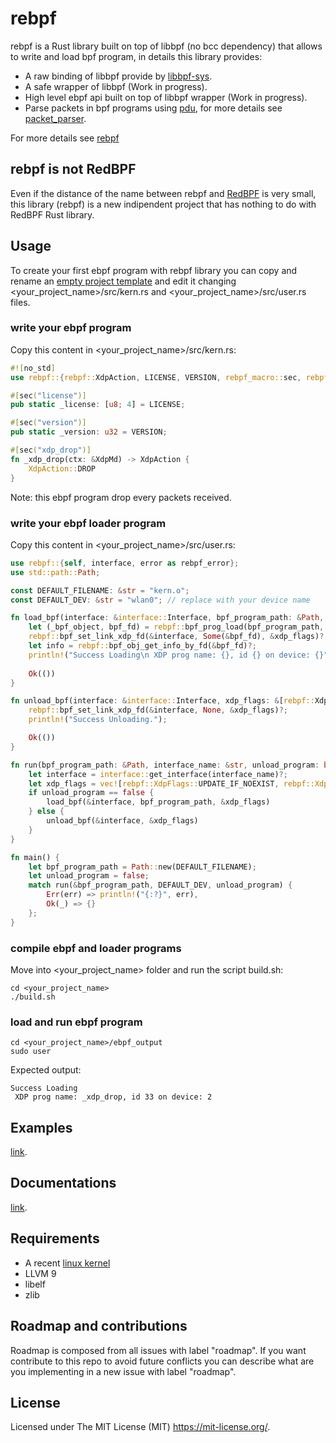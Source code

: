 # rebpf
rebpf is a Rust library built on top of libbpf (no bcc dependency) that allows to write and load bpf program, in details this library provides:

- A raw binding of libbpf provide by [libbpf-sys](https://github.com/alexforster/libbpf-sys).
- A safe wrapper of libbpf (Work in progress).
- High level ebpf api built on top of libbpf wrapper (Work in progress).
- Parse packets in bpf programs using [pdu](https://github.com/uccidibuti/pdu), for more details see [packet_parser](https://github.com/uccidibuti/rebpf/tree/master/examples/packet_parser).

For more details see [rebpf](./rebpf)

## rebpf is not RedBPF
Even if the distance of the name between rebpf and [RedBPF](https://github.com/redsift/redbpf) is very small, this library (rebpf) is a new indipendent project that has nothing to do with RedBPF Rust library.

## Usage
To create your first ebpf program with rebpf library you can copy and rename an [empty project template](https://github.com/uccidibuti/rebpf/tree/master/examples/empty_project) and edit it changing <your_project_name>/src/kern.rs and <your_project_name>/src/user.rs files.

### write your ebpf program
Copy this content in <your_project_name>/src/kern.rs:

```rust
#![no_std]
use rebpf::{rebpf::XdpAction, LICENSE, VERSION, rebpf_macro::sec, rebpf::XdpMd};

#[sec("license")]
pub static _license: [u8; 4] = LICENSE;

#[sec("version")]
pub static _version: u32 = VERSION;

#[sec("xdp_drop")]
fn _xdp_drop(ctx: &XdpMd) -> XdpAction {
    XdpAction::DROP
}
```
Note: this ebpf program drop every packets received.

### write your ebpf loader program
Copy this content in <your_project_name>/src/user.rs:

```rust
use rebpf::{self, interface, error as rebpf_error};
use std::path::Path;

const DEFAULT_FILENAME: &str = "kern.o";
const DEFAULT_DEV: &str = "wlan0"; // replace with your device name

fn load_bpf(interface: &interface::Interface, bpf_program_path: &Path, xdp_flags: &[rebpf::XdpFlags]) -> Result<(), rebpf_error::Error> {
    let (_bpf_object, bpf_fd) = rebpf::bpf_prog_load(bpf_program_path, rebpf::BpfProgType::XDP)?;
    rebpf::bpf_set_link_xdp_fd(&interface, Some(&bpf_fd), &xdp_flags)?;
    let info = rebpf::bpf_obj_get_info_by_fd(&bpf_fd)?;
    println!("Success Loading\n XDP prog name: {}, id {} on device: {}", info.name()?, info.id(), interface.ifindex());
    
    Ok(())
}

fn unload_bpf(interface: &interface::Interface, xdp_flags: &[rebpf::XdpFlags]) -> Result<(), rebpf_error::Error> {
    rebpf::bpf_set_link_xdp_fd(&interface, None, &xdp_flags)?;
    println!("Success Unloading.");

    Ok(())
}

fn run(bpf_program_path: &Path, interface_name: &str, unload_program: bool) -> Result<(), rebpf_error::Error> {
    let interface = interface::get_interface(interface_name)?;
    let xdp_flags = vec![rebpf::XdpFlags::UPDATE_IF_NOEXIST, rebpf::XdpFlags::SKB_MODE];
    if unload_program == false {
        load_bpf(&interface, bpf_program_path, &xdp_flags)
    } else {
        unload_bpf(&interface, &xdp_flags)
    }    
}

fn main() {
    let bpf_program_path = Path::new(DEFAULT_FILENAME);
    let unload_program = false;
    match run(&bpf_program_path, DEFAULT_DEV, unload_program) {
        Err(err) => println!("{:?}", err),
        Ok(_) => {}
    };
}

```

### compile ebpf and loader programs
Move into <your_project_name> folder and run the script build.sh:
```
cd <your_project_name>
./build.sh
```

### load and run ebpf program
```
cd <your_project_name>/ebpf_output
sudo user
```
Expected output:
```
Success Loading
 XDP prog name: _xdp_drop, id 33 on device: 2
```
## Examples
[link](https://github.com/uccidibuti/rebpf/tree/master/examples).

## Documentations
[link](https://docs.rs/rebpf/0.1.2/rebpf/).

## Requirements
- A recent [linux kernel](https://github.com/iovisor/bcc/blob/master/docs/kernel-versions.md)
- LLVM 9
- libelf
- zlib

## Roadmap and contributions
Roadmap is composed from all issues with label "roadmap". If you want contribute to this repo to avoid future conflicts you can describe what are you implementing in a new issue with label "roadmap".

## License
Licensed under The MIT License (MIT) https://mit-license.org/.
